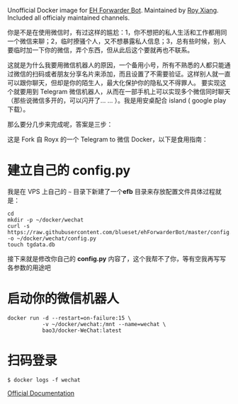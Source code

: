 Unofficial Docker image for [EH Forwarder Bot](https://github.com/blueset/ehForwarderBot). Maintained by [Roy Xiang](http://github.com/RoyXiang). Included all officialy maintained channels.

你是不是在使用微信时，有过这样的尴尬：1，你不想把的私人生活和工作都用同一个微信来聊；2，临时撩骚个人，又不想暴露私人信息；3，总有些时候，别人要临时加一下你的微信，弄个东西，但从此后这个要就再也不联系。

这就是为什么我要用微信机器人的原因，一个备用小号，所有不熟悉的人都只能通过微信的扫码或者朋友分享名片来添加，而且设置了不需要验证。这样别人就一直可以跟你聊天，但却是你的陌生人，最大化保护你的隐私又不得罪人。 要实现这个就要用到 Telegram 微信机器人，从而在一部手机上可以实现多个微信同时聊天（那些说微信多开的，可以闪开了... ... ）。我是用安桌配合 island ( google play 下载）。

那么要分几步来完成呢，答案是三步：

这是 Fork 自 Royx 的一个 Telegram to 微信 Docker，以下是食用指南：

# 建立自己的 config.py

我是在 VPS 上自己的 `~` 目录下新建了一个**efb** 目录来存放配置文件具体过程就是：

```
cd
mkdir -p ~/docker/wechat
curl -s https://raw.githubusercontent.com/blueset/ehForwarderBot/master/config.sample.py -o ~/docker/wechat/config.py
touch tgdata.db

```

接下来就是修改你自己的 **config.py** 内容了，这个我帮不了你，等有空我再写写各参数的用途吧
# 启动你的微信机器人

```
docker run -d --restart=on-failure:15 \
           -v ~/docker/wechat:/mnt --name=wechat \
           bao3/docker-WeChat:latest

```


# 扫码登录

```
$ docker logs -f wechat
```



[Official Documentation](https://ehforwarderbot.readthedocs.io)
